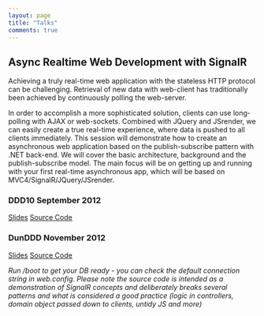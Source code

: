 ```yaml
---
layout: page
title: "Talks"
comments: true
---
```

Async Realtime Web Development with SignalR
-------------------

Achieving a truly real-time web application with the stateless HTTP protocol can be challenging.  Retrieval of new data with web-client has traditionally been achieved by continuously polling the web-server.

In order to accomplish a more sophisticated solution, clients can use long-polling with AJAX or web-sockets. Combined with JQuery and JSrender, we can easily create a true real-time experience, where data is pushed to all clients immediately. This session will demonstrate how to create an asynchronous web application based on the publish-subscribe pattern with .NET back-end. We will cover the basic architecture, background and the publish-subscribe model. The main focus will be on getting up and running with your first real-time asynchronous app, which will be based on MVC4/SignalR/JQuery/JSrender.

### DDD10 September 2012

[Slides](https://skydrive.live.com/redir?resid=84E23A97F665C5F2!229)  [Source Code](https://skydrive.live.com/redir?resid=84E23A97F665C5F2!230)

### DunDDD November 2012

[Slides](http://sdrv.ms/Qqack2) [Source Code](https://github.com/mirajavora/signalr-f1live)



*Run /boot to get your DB ready - you can check the default connection string in web.config. Please note the source code is intended as a demonstration of SignalR concepts and deliberately breaks several patterns and what is considered a good practice (logic in controllers, domain object passed down to clients, untidy JS and more)*